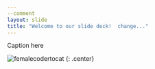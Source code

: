```yaml
---
--comment
layout: slide
title: "Welcome to our slide deck!  change..."
---
```


Caption here

![femalecodertocat](https://octodex.github.com/images/femalecodertocat.png)
{: .center}
